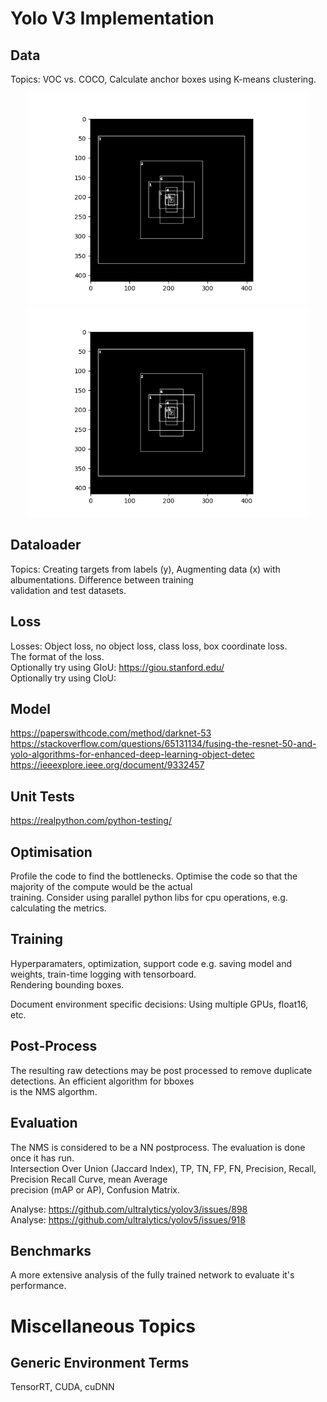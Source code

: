# Yolo V3 Implementation

## Data
Topics: VOC vs. COCO, Calculate anchor boxes using K-means clustering.  

<p align="center">
  <img src="./doc/voc_anchors.png" width="450" title="hover text">
  <img src="./doc/voc_anchors.png" width="450" alt="accessibility text">
</p>

## Dataloader
Topics: Creating targets from labels (y), Augmenting data (x) with albumentations. Difference between training  
validation and test datasets.   

## Loss
Losses: Object loss, no object loss, class loss, box coordinate loss.  
The format of the loss.   
Optionally try using GIoU: https://giou.stanford.edu/  
Optionally try using CIoU:  

## Model
https://paperswithcode.com/method/darknet-53   
https://stackoverflow.com/questions/65131134/fusing-the-resnet-50-and-yolo-algorithms-for-enhanced-deep-learning-object-detec   
https://ieeexplore.ieee.org/document/9332457   

## Unit Tests
https://realpython.com/python-testing/   

## Optimisation
Profile the code to find the bottlenecks. Optimise the code so that the majority of the compute would be the actual  
training. Consider using parallel python libs for cpu operations, e.g. calculating the metrics.   

## Training
Hyperparamaters, optimization, support code e.g. saving model and weights, train-time logging with tensorboard.  
Rendering bounding boxes.   

Document environment specific decisions: Using multiple GPUs, float16, etc.  

## Post-Process
The resulting raw detections may be post processed to remove duplicate detections. An efficient algorithm for bboxes  
is the NMS algorthm.   


## Evaluation
The NMS is considered to be a NN postprocess. The evaluation is done once it has run.   
Intersection Over Union (Jaccard Index), TP, TN, FP, FN, Precision, Recall, Precision Recall Curve, mean Average  
precision (mAP or AP), Confusion Matrix.

Analyse: https://github.com/ultralytics/yolov3/issues/898  
Analyse: https://github.com/ultralytics/yolov5/issues/918  

## Benchmarks
A more extensive analysis of the fully trained network to evaluate it's performance.  

# Miscellaneous Topics

## Generic Environment Terms
TensorRT, CUDA, cuDNN  
